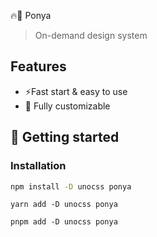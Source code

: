 🔥🦊 Ponya
> On-demand design system

## Features
 - ⚡️Fast start & easy to use
 - 🎨 Fully customizable

## 🐣 Getting started

### Installation
```bash
npm install -D unocss ponya
```
```
yarn add -D unocss ponya
```
```
pnpm add -D unocss ponya
```

